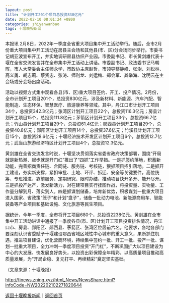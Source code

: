 ```yaml
---
layout: post
title: "计划开工201个项目总投资830亿元"
date: 2022-02-10 08:01:24 +0800
categories: shiyanwanbao
tags: 十堰晚报新闻
---
```

<p>本报讯 2月8日，2022年一季度全省重大项目集中开工活动举行。随后，全市2月份重大项目集中开工活动在房县主会场和其他县(市、区)分会场同步举行。市委书记胡亚波宣布开工，并实地调研房县纺织产业园。市委副书记、市长黄剑雄代表十堰在全省交流发言并在全市集中开工活动上讲话。市委副书记、政法委书记马朝晖，市人大常委会主任师永学，市政协主席赵哲，市领导蔡静峰、张澍、刘松林、高义勇、胡志莉、蔡贤忠、张涛、师利龙、刘运梅、郑会军、龚举海、沈明云在主会场或分会场出席活动。<br /></p><p>活动以视频方式集中观看各县(市、区)重大项目签约、开工、投产情况。2月份，全市计划开工项目201个，总投资830亿元，涉及新材料、新能源、汽车汽配、智能制造、生态环保、智慧医疗、旅游康养等领域。其中，丹江口市计划开工项目34个，总投资342.3亿元；张湾区计划开工项目22个，总投资116.3亿元；房县计划开工项目15个，总投资111.8亿元；茅箭区计划开工项目33个，总投资66.7亿元；竹山县计划开工项目29个，总投资61.4亿元；郧西县计划开工项目29个，总投资40.8亿元；郧阳区计划开工项目14个，总投资37.6亿元；竹溪县计划开工项目15个，总投资28.6亿元；十堰经济技术开发区计划开工项目6个，总投资12.7亿元；武当山旅游经济特区计划开工项目4个，总投资12.3亿元。</p><p>黄剑雄在全省交流发言时说，十堰坚决贯彻落实省委省政府决策部署，围绕“开局就是新热潮、起步就是开门红”推出了“四抓”工作举措。一是抓签约落地，积蓄新动能，完善招商责任链、合同链、服务链、考核链，狠抓项目招引落地。二是抓开工建设，夯实新支撑，紧扣审批、土地、环评、拆迁、安全等关键要件，高位统筹、专班推进、靠前服务、定期研究、限时办结，推动项目快开多开、能开尽开。三是抓投产达产，激发新活力，对在建项目实行挂图作战，将投资量、实物量、工作量分解到月、落实到人。四是抓谋划储备，培育新优势，积极谋划一批重大项目进入国家、省政策“笼子”和计划“盘子”，储备一批动力电池、新能源商用车、智能装备等产业项目和基础设施、文化旅游等民生项目。</p><p>据统计，今年一季度，全市将开工项目680个，总投资2238亿元。黄剑雄在全市集中开工活动讲话中通报了一季度各县(市、区)计划开工项目投资排名情况，丹江口市、房县、郧阳区、郧西县、茅箭区、张湾区位居前六名。他要求，各地各部门要深刻认识省委赋予十堰建设鄂西省域区域性中心城市的重大意义，果断抓住机遇，推进项目建设，优化营商环境，持续集中签约一批、开工一批、投产一批、谋划一批重大项目，全力冲刺一季度项目投资“开门红”，不断巩固扩大以项目建设为中心的大发展、快发展良好势头，以投资出彩保障全年精彩，以高质量项目推动高质量发展，为“开局企稳、复元打平、再续精彩”奠定坚实基础。</p><p class="em_media">（文章来源：十堰晚报）</p>

<http://finews.zning.xyz/html_News/NewsShare.html?infoCode=NW202202102271820644>

[返回十堰晚报新闻](//finews.withounder.com/category/shiyanwanbao.html)｜[返回首页](//finews.withounder.com/)